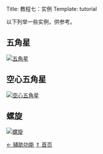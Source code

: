 Title: 教程七：实例
Template: tutorial

以下列举一些实例，供参考。

## 五角星

[![五角星](./images/star.png)](./images/star.png)

## 空心五角星

[![空心五角星](./images/hollow-star.png)](./images/hollow-star.png)

## 螺旋

[![螺旋](./images/spire.png)](./images/spire.png)

<div class="center-nav">
	<a href="./tut-06.html">← 辅助功能</a>
	<a href="./index.html">⇑ 首页</a>
</div>
